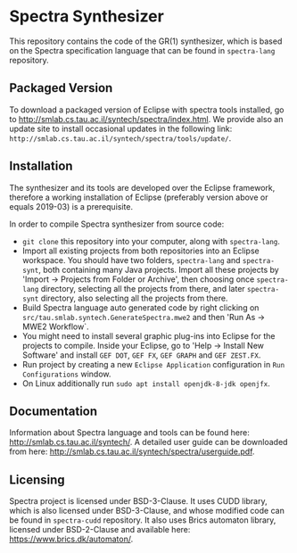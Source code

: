 # Spectra Synthesizer
This repository contains the code of the GR(1) synthesizer, which is based on the Spectra specification language that can be found in `spectra-lang` repository.

## Packaged Version
To download a packaged version of Eclipse with spectra tools installed, go to http://smlab.cs.tau.ac.il/syntech/spectra/index.html.
We provide also an update site to install occasional updates in the following link: `http://smlab.cs.tau.ac.il/syntech/spectra/tools/update/`.

## Installation
The synthesizer and its tools are developed over the Eclipse framework, therefore a working installation of Eclipse (preferably version above or equals 2019-03) is a prerequisite.

In order to compile Spectra synthesizer from source code:
- `git clone` this repository into your computer, along with `spectra-lang`.
- Import all existing projects from both repositories into an Eclipse workspace. You should have two folders, `spectra-lang` and `spectra-synt`, both containing many Java projects. Import all these projects by 'Import -> Projects from Folder or Archive', then choosing once `spectra-lang` directory, selecting all the projects from there, and later `spectra-synt` directory, also selecting all the projects from there.
- Build Spectra language auto generated code by right clicking on `src/tau.smlab.syntech.GenerateSpectra.mwe2` and then 'Run As -> MWE2 Workflow`.
- You might need to install several graphic plug-ins into Eclipse for the projects to compile. Inside your Eclipse, go to 'Help -> Install New Software' and install `GEF DOT`, `GEF FX`, `GEF GRAPH` and `GEF ZEST.FX`.
- Run project by creating a new `Eclipse Application` configuration in `Run Configurations` window.
- On Linux additionally run `sudo apt install openjdk-8-jdk openjfx`.

## Documentation
Information about Spectra language and tools can be found here: http://smlab.cs.tau.ac.il/syntech/.
A detailed user guide can be downloaded from here: http://smlab.cs.tau.ac.il/syntech/spectra/userguide.pdf.

## Licensing
Spectra project is licensed under BSD-3-Clause. It uses CUDD library, which is also licensed under BSD-3-Clause, and whose modified code can be found in `spectra-cudd` repository. It also uses Brics automaton library, licensed under BSD-2-Clause and available here: https://www.brics.dk/automaton/.
